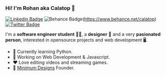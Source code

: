 ### Hi! I'm Rohan aka Calatop 👋

[![Linkedin Badge](https://img.shields.io/badge/-rohansanjeev-blue?style=flat-square&logo=Linkedin&logoColor=white&color=242933&link=https://www.linkedin.com/in/rohansanjeev/)](https://www.linkedin.com/in/rohansanjeev/) ![Behance Badge](https://img.shields.io/badge/-Portfolio-blue?style=flat-square&logo=behance&logoColor=white&color=242933&link=https://www.behance.net/calatop)(https://www.behance.net/calatop) [![Twitter Badge](https://img.shields.io/badge/-@calatopbtw-1ca0f1?style=flat-square&color=242933&logo=twitter&logoColor=white&link=https://twitter.com/calatopbtw)](https://twitter.com/calatopbtw)

I'm a **software engineer student** 👨‍💻, a **designer** 🎨 and a very **pasionated person**, interested in opensource projects and web development 
🖥️. 

- 🌱 Currently learning Python.
- 🚀 Working on Web Development & Javascript.
- ❤️ Love editing videos and streaming games.
- 🌟 [Minimum Designs](https://www.minimumdesigns.shop/) Founder.
